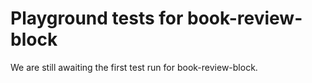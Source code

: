 # Playground tests for book-review-block
We are still awaiting the first test run for book-review-block.

